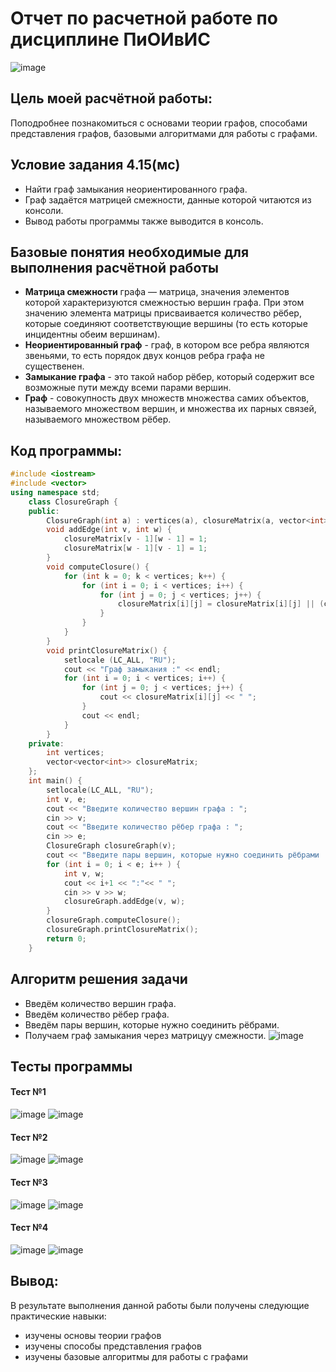 # Отчет по расчетной работе по дисциплине ПиОИвИС
 ![image](https://github.com/iis-32170x/RPIIS/blob/%D0%9F%D1%88%D0%B5%D0%BD%D0%BE%D0%B2_%D0%95/Screens/IMG_20231218_184939_348.jpg)
## Цель моей расчётной работы:
Поподробнее познакомиться с основами теории графов, способами представления графов, базовыми алгоритмами для работы с графами.
## Условие задания 4.15(мс)
- Найти граф замыкания неориентированного графа.
- Граф задаётся матрицей смежности, данные которой читаются из консоли. 
- Вывод работы программы также выводится в консоль.
## Базовые понятия необходимые для выполнения расчётной работы
- **Матрица смежности** графа — матрица, значения элементов которой характеризуются смежностью вершин графа. При этом значению элемента матрицы присваивается количество рёбер, которые соединяют соответствующие вершины (то есть которые инцидентны обеим вершинам).
- **Неориентированный граф** - граф, в котором все ребра являются звеньями, то есть порядок двух концов ребра графа не существенен.
- **Замыкание графа** - это такой набор рёбер, который содержит все возможные пути между всеми парами вершин.
- **Граф** - совокупность двух множеств множества самих объектов, называемого множеством вершин, и множества их парных связей, называемого множеством рёбер.  
## Код программы:
```cpp
#include <iostream>
#include <vector>
using namespace std;
    class ClosureGraph {
    public:
        ClosureGraph(int a) : vertices(a), closureMatrix(a, vector<int>(a, 0)) {}
        void addEdge(int v, int w) {
            closureMatrix[v - 1][w - 1] = 1;
            closureMatrix[w - 1][v - 1] = 1;
        }
        void computeClosure() {
            for (int k = 0; k < vertices; k++) {
                for (int i = 0; i < vertices; i++) {
                    for (int j = 0; j < vertices; j++) {
                        closureMatrix[i][j] = closureMatrix[i][j] || (closureMatrix[i][k] && closureMatrix[k][j]);
                    }
                }
            }
        }
        void printClosureMatrix() {
            setlocale (LC_ALL, "RU");
            cout << "Граф замыкания :" << endl;
            for (int i = 0; i < vertices; i++) {
                for (int j = 0; j < vertices; j++) {
                    cout << closureMatrix[i][j] << " ";
                }
                cout << endl;
            }
        }
    private:
        int vertices;
        vector<vector<int>> closureMatrix;
    };
    int main() {
        setlocale(LC_ALL, "RU");
        int v, e;
        cout << "Введите количество вершин графа : ";
        cin >> v;
        cout << "Введите количество рёбер графа : ";
        cin >> e;
        ClosureGraph closureGraph(v);
        cout << "Введите пары вершин, которые нужно соединить рёбрами :" << endl;
        for (int i = 0; i < e; i++ ) {
            int v, w;
            cout << i+1 << ":"<< " ";
            cin >> v >> w;
            closureGraph.addEdge(v, w);
        }
        closureGraph.computeClosure();
        closureGraph.printClosureMatrix();
        return 0;
    }
```
## Алгоритм решения задачи
- Введём количество вершин графа.
- Введём количество рёбер графа.
- Введём пары вершин, которые нужно соединить рёбрами.
- Получаем граф замыкания через матрицуу смежности.
 ![image](https://github.com/iis-32170x/RPIIS/blob/%D0%9F%D1%88%D0%B5%D0%BD%D0%BE%D0%B2_%D0%95/Screens/IMG_20231218_203340_058.jpg)
## Тесты программы
#### Тест №1
 ![image](https://github.com/iis-32170x/RPIIS/blob/%D0%9F%D1%88%D0%B5%D0%BD%D0%BE%D0%B2_%D0%95/Screens/IMG_20231218_203350_088.jpg)
 ![image](https://github.com/iis-32170x/RPIIS/blob/%D0%9F%D1%88%D0%B5%D0%BD%D0%BE%D0%B2_%D0%95/Screens/IMG_20231218_204354_013.jpg)
#### Тест №2
 ![image](https://github.com/iis-32170x/RPIIS/blob/%D0%9F%D1%88%D0%B5%D0%BD%D0%BE%D0%B2_%D0%95/Screens/IMG_20231218_203347_812.jpg)
 ![image](https://github.com/iis-32170x/RPIIS/blob/%D0%9F%D1%88%D0%B5%D0%BD%D0%BE%D0%B2_%D0%95/Screens/IMG_20231218_204351_027.jpg)
#### Тест №3
 ![image](https://github.com/iis-32170x/RPIIS/blob/%D0%9F%D1%88%D0%B5%D0%BD%D0%BE%D0%B2_%D0%95/Screens/IMG_20231218_203345_724.jpg)
 ![image](https://github.com/iis-32170x/RPIIS/blob/%D0%9F%D1%88%D0%B5%D0%BD%D0%BE%D0%B2_%D0%95/Screens/IMG_20231218_204349_828.jpg)
#### Тест №4
 ![image](https://github.com/iis-32170x/RPIIS/blob/%D0%9F%D1%88%D0%B5%D0%BD%D0%BE%D0%B2_%D0%95/Screens/IMG_20231218_203343_026.jpg)
 ![image](https://github.com/iis-32170x/RPIIS/blob/%D0%9F%D1%88%D0%B5%D0%BD%D0%BE%D0%B2_%D0%95/Screens/IMG_20231218_204348_529.jpg)
 ## Вывод:
 В результате выполнения данной работы были получены следующие практические навыки:
 - изучены основы теории графов
 - изучены способы представления графов
 - изучены базовые алгоритмы для работы с графами
